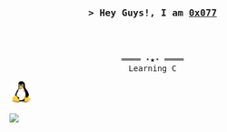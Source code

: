 <h3 align="center">
        <samp>&gt; Hey Guys!, I am
                <b><a target="_blank" href="https://tryhackme.com/p/0x077">0x077</a></b>
        </samp>
</h3>
<br>
</details>
<br>

<samp>
    <p align="center">
        ════ ⋆★⋆ ════
        <br>
        Learning C
    </p>
</samp>
<p align="left"> <a href="https://www.linux.org/" target="_blank" rel="noreferrer"> <img src="https://raw.githubusercontent.com/devicons/devicon/master/icons/linux/linux-original.svg" alt="linux" width="40" height="40"/> </a> </p>
<img src="https://img.shields.io/badge/Ubuntu-E95420?style=for-the-badge&logo=ubuntu&logoColor=white" /> 
